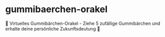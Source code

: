 # gummibaerchen-orakel
🐻 Virtuelles Gummibärchen-Orakel - Ziehe 5 zufällige Gummibärchen und erhalte deine persönliche Zukunftsdeutung 🔮
